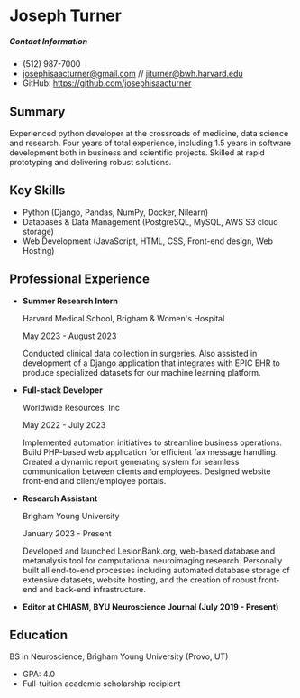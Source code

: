 # Joseph Turner

##### Contact Information

- (512) 987-7000 
- josephisaacturner@gmail.com // jiturner@bwh.harvard.edu
- GitHub: https://github.com/josephisaacturner

## Summary

Experienced python developer at the crossroads of medicine, data science and research. Four years of total experience, including 1.5 years in software development both in business and scientific projects. Skilled at rapid prototyping and delivering robust solutions.

## Key Skills

- Python (Django, Pandas, NumPy, Docker, Nilearn)
- Databases & Data Management (PostgreSQL, MySQL, AWS S3 cloud storage)
- Web Development (JavaScript, HTML, CSS, Front-end design, Web Hosting)

## Professional Experience

- **Summer Research Intern**

    Harvard Medical School, Brigham & Women's Hospital
    
    May 2023 - August 2023
    

    Conducted clinical data collection in surgeries. Also assisted in development of a Django application that integrates with EPIC EHR to produce specialized datasets for our machine learning platform.

- **Full-stack Developer**

    Worldwide Resources, Inc
    
    May 2022 - July 2023

    Implemented automation initiatives to streamline business operations. Build PHP-based web application for efficient fax message handling. Created a dynamic report generating system for seamless communication between clients and employees. Designed website front-end and client/employee portals.

- **Research Assistant**

    Brigham Young University
    
    January 2023 - Present

    Developed and launched LesionBank.org, web-based database and metanalysis tool for computational neuroimaging research. Personally built all end-to-end processes including automated database storage of extensive datasets, website hosting, and the creation of robust front-end and back-end infrastructure.

- **Editor at CHIASM, BYU Neuroscience Journal (July 2019 - Present)**

## Education

BS in Neuroscience, Brigham Young University (Provo, UT) 

- GPA: 4.0
- Full-tuition academic scholarship recipient
